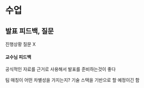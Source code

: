 # 수업

## 발표 피드백, 질문
진행상황 질문 X

#### 교수님 피드백
공식적인 자료를 근거로 사용해서 발표를 준비하는것이 좋다

팀 매칭이 어떤 차별성을 가지는지?
	기술 스택을 기반으로 할 예정이긴 함

